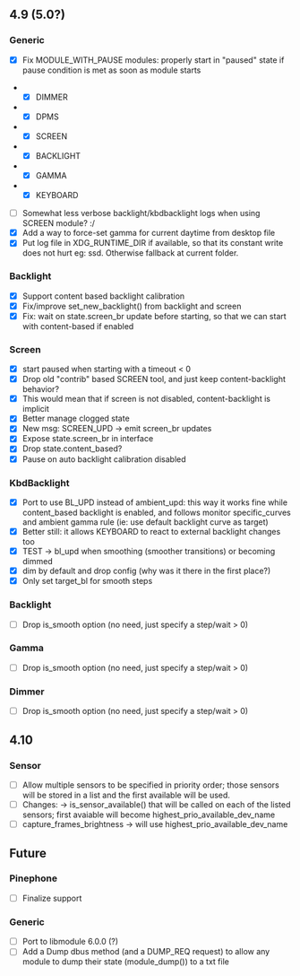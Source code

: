 ## 4.9 (5.0?)

### Generic
- [x] Fix MODULE_WITH_PAUSE modules: properly start in "paused" state if pause condition is met as soon as module starts
- - [x] DIMMER
- - [x] DPMS
- - [x] SCREEN
- - [x] BACKLIGHT
- - [x] GAMMA
- - [x] KEYBOARD
- [ ] Somewhat less verbose backlight/kbdbacklight logs when using SCREEN module? :/ 
- [x] Add a way to force-set gamma for current daytime from desktop file
- [x] Put log file in XDG_RUNTIME_DIR if available, so that its constant write does not hurt eg: ssd. Otherwise fallback at current folder.

### Backlight
- [x] Support content based backlight calibration
- [x] Fix/improve set_new_backlight() from backlight and screen
- [x] Fix: wait on state.screen_br update before starting, so that we can start with content-based if enabled

### Screen
- [x] start paused when starting with a timeout < 0
- [x] Drop old "contrib" based SCREEN tool, and just keep content-backlight behavior?
- [x] This would mean that if screen is not disabled, content-backlight is implicit
- [x] Better manage clogged state
- [x] New msg: SCREEN_UPD -> emit screen_br updates
- [x] Expose state.screen_br in interface
- [x] Drop state.content_based?
- [x] Pause on auto backlight calibration disabled

### KbdBacklight
- [x] Port to use BL_UPD instead of ambient_upd: this way it works fine while content_based backlight is enabled, and follows monitor specific_curves and ambient gamma rule (ie: use default backlight curve as target)
- [x] Better still: it allows KEYBOARD to react to external backlight changes too
- [x] TEST -> bl_upd when smoothing (smoother transitions) or becoming dimmed
- [x] dim by default and drop config (why was it there in the first place?)
- [x] Only set target_bl for smooth steps

### Backlight
- [ ] Drop is_smooth option (no need, just specify a step/wait > 0)

### Gamma
- [ ] Drop is_smooth option (no need, just specify a step/wait > 0)

### Dimmer
- [ ] Drop is_smooth option (no need, just specify a step/wait > 0)

## 4.10

### Sensor
- [ ] Allow multiple sensors to be specified in priority order; those sensors will be stored in a list and the first available will be used.
- [ ] Changes: -> is_sensor_available() that will be called on each of the listed sensors; first avaiable will become highest_prio_available_dev_name
- [ ] capture_frames_brightness -> will use highest_prio_available_dev_name

## Future

### Pinephone
- [ ] Finalize support

### Generic
- [ ] Port to libmodule 6.0.0 (?)
- [ ] Add a Dump dbus method (and a DUMP_REQ request) to allow any module to dump their state (module_dump()) to a txt file
